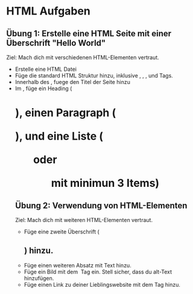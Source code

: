 # HTML Aufgaben

## Übung 1: Erstelle eine HTML Seite mit einer Überschrift "Hello World"

Ziel: Mach dich mit verschiedenen HTML-Elementen vertraut.

- Erstelle eine HTML Datei
- Füge die standard HTML Struktur hinzu, inklusive <!DOCTYPE html>, <html>, <head>, und <body> Tags.
- Innerhalb des <head>, fuege den Titel der Seite hinzu
- Im <body>, füge ein Heading (<h1>), einen Paragraph (<p>), und eine Liste (<ul> oder <ol> mit minimun 3 Items)

## Übung 2: Verwendung von HTML-Elementen

Ziel: Mach dich mit weiteren HTML-Elementen vertraut.

- Füge eine zweite Überschrift (<h2>) hinzu.
- Füge einen weiteren Absatz mit Text hinzu.
- Füge ein Bild mit dem <img> Tag ein. Stell sicher, dass du alt-Text hinzufügen.
- Füge einen Link zu deiner Lieblingswebsite mit dem <a> Tag hinzu.
